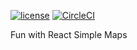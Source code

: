 
[![license](https://img.shields.io/badge/license-MIT-blue.svg)](https://github.com/harryphan/us-district-map/blob/main/LICENSE)
[![CircleCI](https://circleci.com/gh/harryphan/us-district-map.svg?style=shield)](https://app.circleci.com/pipelines/github/harryphan/us-district-map)

Fun with React Simple Maps
